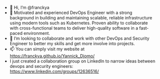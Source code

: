 - 👋 Hi, I’m @franckya
- 👀 Motivated and experienced DevOps Engineer with a strong background in building and maintaining scalable, reliable infrastructure using modern tools such as Kubernetes. Proven ability to collaborate with cross-functional teams to deliver high-quality software in a fast-paced environment.
- 💞️ I’m looking to collaborate and work with other DevOps and Security Engineer to better my skills and get more involve into projects.
- 📫 You can simply visit my website at https://franckya.github.io/Yannick_Djomo/
- I just created a collaboration group on LinkedIn to narrow ideas between devops and security engineers: https://www.linkedin.com/groups/12636516/
